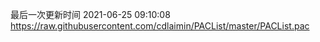 最后一次更新时间 2021-06-25 09:10:08
https://raw.githubusercontent.com/cdlaimin/PACList/master/PACList.pac

